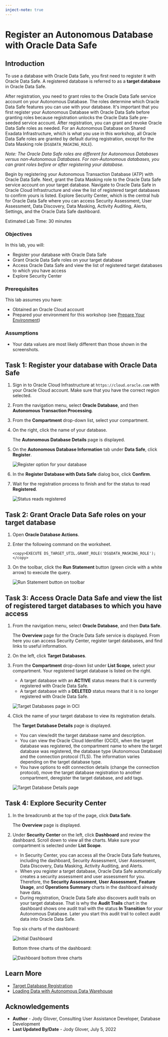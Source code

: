 ```yaml
---
inject-note: true
---
```


# Register an Autonomous Database with Oracle Data Safe


## Introduction

To use a database with Oracle Data Safe, you first need to register it with Oracle Data Safe. A registered database is referred to as a **target database** in Oracle Data Safe.

After registration, you need to grant roles to the Oracle Data Safe service account on your Autonomous Database. The roles determine which Oracle Data Safe features you can use with your database. It's important that you first register your Autonomous Database with Oracle Data Safe before granting roles because registration unlocks the Oracle Data Safe pre-seeded service account. After registration, you can grant and revoke Oracle Data Safe roles as needed. For an Autonomous Database on Shared Exadata Infrastructure, which is what you use in this workshop, all Oracle Data Safe roles are granted by default during registration, except for the Data Masking role (`DS$DATA_MASKING_ROLE`).

*Note: The Oracle Data Safe roles are different for Autonomous Databases versus non-Autonomous Databases. For non-Autonomous databases, you can grant roles before or after registering your database.*

Begin by registering your Autonomous Transaction Database (ATP) with Oracle Data Safe. Next, grant the Data Masking role to the Oracle Data Safe service account on your target database. Navigate to Oracle Data Safe in Oracle Cloud Infrastructure and view the list of registered target databases to confirm yours is listed. Explore Security Center, which is the central hub for Oracle Data Safe where you can access Security Assessment, User Assessment, Data Discovery, Data Masking, Activity Auditing, Alerts, Settings, and the Oracle Data Safe dashboard.

Estimated Lab Time: 30 minutes

### Objectives

In this lab, you will:

- Register your database with Oracle Data Safe
- Grant Oracle Data Safe roles on your target database
- Access Oracle Data Safe and view the list of registered target databases to which you have access
- Explore Security Center

### Prerequisites

This lab assumes you have:

- Obtained an Oracle Cloud account
- Prepared your environment for this workshop (see [Prepare Your Environment](?lab=prepare-environment))

### Assumptions

- Your data values are most likely different than those shown in the screenshots.


## Task 1: Register your database with Oracle Data Safe

1. Sign in to Oracle Cloud Infrastructure at `https://cloud.oracle.com` with your Oracle Cloud account. Make sure that you have the correct region selected.

2. From the navigation menu, select **Oracle Database**, and then **Autonomous Transaction Processing**.

3. From the **Compartment** drop-down list, select your compartment.

4. On the right, click the name of your database.

    The **Autonomous Database Details** page is displayed.

5. On the **Autonomous Database Information** tab under **Data Safe**, click **Register**.

     ![Register option for your database](images/register-database.png "Register option for your database")

6. In the **Register Database with Data Safe** dialog box, click **Confirm**.

7. Wait for the registration process to finish and for the status to read **Registered**.

    ![Status reads registered](images/status-registered.png "Status reads registered" )


## Task 2: Grant Oracle Data Safe roles on your target database

1. Open **Oracle Database Actions**.

2. Enter the following command on the worksheet.

    ```
    <copy>EXECUTE DS_TARGET_UTIL.GRANT_ROLE('DS$DATA_MASKING_ROLE');</copy>
    ```

3. On the toolbar, click the **Run Statement** button (green circle with a white arrow) to execute the query.

    ![Run Statement button on toolbar](images/run-statement-button.png "Run Statement button on toolbar")



## Task 3: Access Oracle Data Safe and view the list of registered target databases to which you have access

1. From the navigation menu, select **Oracle Database**, and then **Data Safe**.

    The **Overview** page for the Oracle Data Safe service is displayed. From here you can access Security Center, register target databases, and find links to useful information.

2. On the left, click **Target Databases**.

3. From the **Compartment** drop-down list under **List Scope**, select your compartment. Your registered target database is listed on the right.

    - A target database with an **ACTIVE** status means that it is currently registered with Oracle Data Safe.
    - A target database with a **DELETED** status means that it is no longer registered with Oracle Data Safe.

    ![Target Databases page in OCI](images/target-databases-page-oci.png "Target Databases page in OCI")

3. Click the name of your target database to view its registration details.

    The **Target Database Details** page is displayed.

    - You can view/edit the target database name and description.
    - You can view the Oracle Cloud Identifier (OCID), when the target database was registered, the compartment name to where the target database was registered, the database type (Autonomous Database) and the connection protocol (TLS). The information varies depending on the target database type.
    - You have options to edit connection details (change the connection protocol), move the target database registration to another compartment, deregister the target database, and add tags.

    ![Target Database Details page](images/target-database-details-page.png "Target Database Details page")


## Task 4: Explore Security Center

1. In the breadcrumb at the top of the page, click **Data Safe**.

    The **Overview** page is displayed.

2. Under **Security Center** on the left, click **Dashboard** and review the dashboard. Scroll down to view all the charts. Make sure your compartment is selected under **List Scope**.

    - In Security Center, you can access all the Oracle Data Safe features, including the dashboard, Security Assessment, User Assessment, Data Discovery, Data Masking, Activity Auditing, and Alerts.
    - When you register a target database, Oracle Data Safe automatically creates a security assessment and user assessment for you. Therefore, the **Security Assessment**, **User Assessment**, **Feature Usage**, and **Operations Summary** charts in the dashboard already have data.
    - During registration, Oracle Data Safe also discovers audit trails on your target database. That is why the **Audit Trails** chart in the dashboard shows one audit trail with the status **In Transition** for your Autonomous Database. Later you start this audit trail to collect audit data into Oracle Data Safe.

    Top six charts of the dashboard:

    ![Initial Dashboard](images/dashboard-initial.png "Initial Dashboard")

    Bottom three charts of the dashboard:

    ![Dashboard bottom three charts](images/dashboard-bottom-three-charts.png "Dashboard bottom three charts")


## Learn More

- [Target Database Registration](https://www.oracle.com/pls/topic/lookup?ctx=en/cloud/paas/data-safe&id=ADMDS-GUID-B5F255A7-07DD-4731-9FA5-668F7DD51AA6)
- [Loading Data with Autonomous Data Warehouse](https://docs.oracle.com/en/cloud/paas/autonomous-data-warehouse-cloud/user/load-data.html#GUID-1351807C-E3F7-4C6D-AF83-2AEEADE2F83E)


## Acknowledgements

- **Author** - Jody Glover, Consulting User Assistance Developer, Database Development
- **Last Updated By/Date** - Jody Glover, July 5, 2022
